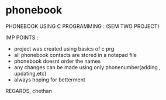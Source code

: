 # phonebook
PHONEBOOK USING C PROGRAMMING : 
(SEM TWO  PROJECT)

IMP POINTS :
  - project was created using basics of c prg
  - all phonebook contacts are stored in a notepad file 
  - phonebook doesnt order the names 
  - any changes can be made using only phonenumber(adding , updating,etc)
  - always hoping for betterment 
  
  
REGARDS,
chethan
